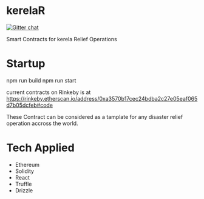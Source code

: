 # kerelaR

[![Gitter chat](https://badges.gitter.im/USER/REPO.png)](https://gitter.im/kerelaR/Lobby# "Gitter chat")

Smart Contracts for kerela Relief Operations

# Startup 

npm run build 
npm run start 

current contracts on Rinkeby is at https://rinkeby.etherscan.io/address/0xa3570b17cec24bdba2c27e05eaf065d7b05dcfeb#code 


These Contract can be considered as a tamplate for any disaster relief operation accross the world. 


# Tech Applied 
 - Ethereum 
 - Solidity 
 - React 
 - Truffle 
 - Drizzle
